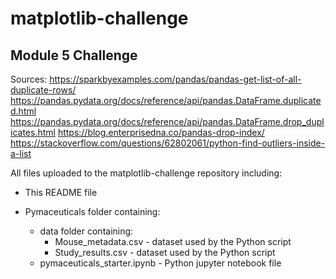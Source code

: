 # matplotlib-challenge

## Module 5 Challenge

Sources:
https://sparkbyexamples.com/pandas/pandas-get-list-of-all-duplicate-rows/
https://pandas.pydata.org/docs/reference/api/pandas.DataFrame.duplicated.html
https://pandas.pydata.org/docs/reference/api/pandas.DataFrame.drop_duplicates.html
https://blog.enterprisedna.co/pandas-drop-index/
https://stackoverflow.com/questions/62802061/python-find-outliers-inside-a-list


All files uploaded to the matplotlib-challenge repository including:  

- This README file  

- Pymaceuticals folder containing:
    - data folder containing:
        - Mouse_metadata.csv - dataset used by the Python script  
        - Study_results.csv - dataset used by the Python script
    - pymaceuticals_starter.ipynb - Python jupyter notebook file
